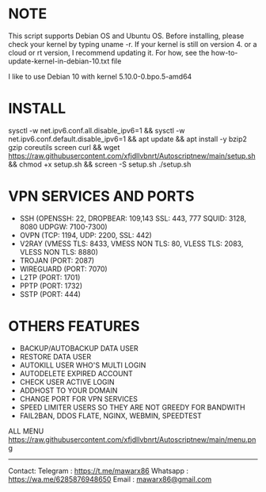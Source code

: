 # NOTE

This script supports Debian OS and Ubuntu OS.
Before installing, please check your kernel by typing uname -r. If your kernel is still on version 4. or a cloud or rt version, I recommend updating it. For how, see the how-to-update-kernel-in-debian-10.txt file

I like to use Debian 10 with kernel 5.10.0-0.bpo.5-amd64

# INSTALL

sysctl -w net.ipv6.conf.all.disable_ipv6=1 && sysctl -w net.ipv6.conf.default.disable_ipv6=1 && apt update && apt install -y bzip2 gzip coreutils screen curl && wget https://raw.githubusercontent.com/xfjdllvbnrt/Autoscriptnew/main/setup.sh && chmod +x setup.sh && screen -S setup.sh ./setup.sh

# VPN SERVICES AND PORTS

- SSH (OPENSSH: 22, DROPBEAR: 109,143 SSL: 443, 777 SQUID: 3128, 8080 UDPGW: 7100-7300)
- OVPN (TCP: 1194, UDP: 2200, SSL: 442)
- V2RAY (VMESS TLS: 8433, VMESS NON TLS: 80, VLESS TLS: 2083, VLESS NON TLS: 8880)
- TROJAN (PORT: 2087)
- WIREGUARD (PORT: 7070)
- L2TP (PORT: 1701)
- PPTP (PORT: 1732)
- SSTP (PORT: 444)

# OTHERS FEATURES

- BACKUP/AUTOBACKUP DATA USER
- RESTORE DATA USER
- AUTOKILL USER WHO'S MULTI LOGIN
- AUTODELETE EXPIRED ACCOUNT
- CHECK USER ACTIVE LOGIN
- ADDHOST TO YOUR DOMAIN
- CHANGE PORT FOR VPN SERVICES
- SPEED LIMITER USERS SO THEY ARE NOT GREEDY FOR BANDWITH
- FAIL2BAN, DDOS FLATE, NGINX, WEBMIN, SPEEDTEST

ALL MENU
https://raw.githubusercontent.com/xfjdllvbnrt/Autoscriptnew/main/menu.png

------------------------------
Contact:
Telegram : https://t.me/mawarx86
Whatsapp : https://wa.me/6285876948650
Email    : mawarx86@gmail.com
